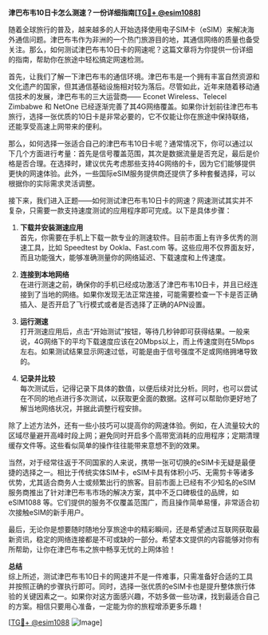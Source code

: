 **津巴布韦10日卡怎么测速？一份详细指南[[TG💪+ @esim1088](https://t.me/s/esim1088)]**

随着全球旅行的普及，越来越多的人开始选择使用电子SIM卡（eSIM）来解决海外通信问题。津巴布韦作为非洲的一个热门旅游目的地，其通信网络的质量也备受关注。那么，如何测试津巴布韦10日卡的网速呢？这篇文章将为你提供一份详细的指南，帮助你在旅途中轻松搞定网速检测。

首先，让我们了解一下津巴布韦的通信环境。津巴布韦是一个拥有丰富自然资源和文化遗产的国家，但其通信基础设施相对较为落后。尽管如此，近年来随着移动通信技术的发展，津巴布韦的三大运营商—— Econet Wireless、Telecel Zimbabwe 和 NetOne 已经逐渐完善了其4G网络覆盖。如果你计划前往津巴布韦旅行，选择一张优质的10日卡是非常必要的，它不仅能让你在旅途中保持联络，还能享受高速上网带来的便利。

那么，如何选择一张适合自己的津巴布韦10日卡呢？通常情况下，你可以通过以下几个方面进行考量：首先是信号覆盖范围，其次是数据流量是否充足，最后是价格是否合理。在选择时，建议优先考虑那些支持4G网络的卡，因为它们能够提供更快的网速体验。此外，一些国际eSIM服务提供商还提供了多种套餐选择，可以根据你的实际需求灵活调整。

接下来，我们进入正题——如何测试津巴布韦10日卡的网速？网速测试其实并不复杂，只需要一款支持速度测试的应用程序即可完成。以下是具体步骤：

1. **下载并安装测速应用**  
   首先，你需要在手机上下载一款专业的测速软件。目前市面上有许多优秀的测速工具，比如 Speedtest by Ookla、Fast.com 等。这些应用不仅界面友好，而且功能强大，能够准确测量你的网络延迟、下载速度和上传速度。

2. **连接到本地网络**  
   在进行测速之前，确保你的手机已经成功激活了津巴布韦10日卡，并且已经连接到了当地的网络。如果你发现无法正常连接，可能需要检查一下卡是否正确插入、是否开启了飞行模式或者是否选择了正确的APN设置。

3. **运行测速**  
   打开测速应用后，点击“开始测试”按钮，等待几秒钟即可获得结果。一般来说，4G网络下的平均下载速度应该在20Mbps以上，而上传速度则在5Mbps左右。如果测试结果显示网速过低，可能是由于信号强度不足或网络拥堵导致的。

4. **记录并比较**  
   每次测试后，记得记录下具体的数值，以便后续对比分析。同时，也可以尝试在不同的地点进行多次测试，以获取更全面的数据。这样可以帮助你更好地了解当地网络状况，并据此调整行程安排。

除了上述方法外，还有一些小技巧可以提高你的网速体验。例如，在人流量较大的区域尽量避开高峰时段上网；避免同时开启多个高带宽消耗的应用程序；定期清理缓存文件等。这些看似简单的操作往往能带来意想不到的效果。

当然，对于经常往返于不同国家的人来说，携带一张可切换的eSIM卡无疑是最便捷的选择之一。相比于传统实体SIM卡，eSIM卡具有体积小巧、无需剪卡等诸多优势，尤其适合商务人士或频繁出行的旅客。目前市面上已经有不少知名的eSIM服务商推出了针对津巴布韦市场的解决方案，其中不乏口碑极佳的品牌，如 eSIM1088 等。它们提供的服务不仅覆盖范围广，而且操作简单易懂，非常适合初次接触eSIM的新手用户。

最后，无论你是想要随时随地分享旅途中的精彩瞬间，还是希望通过互联网获取最新资讯，稳定的网络连接都是不可或缺的一部分。希望本文提供的内容能够对你有所帮助，让你在津巴布韦之旅中畅享无忧的上网体验！

**总结**  
综上所述，测试津巴布韦10日卡的网速并不是一件难事，只需准备好合适的工具并按照正确的步骤执行即可。同时，选择一张优质的eSIM卡也是提升整体旅行体验的关键因素之一。如果你对这方面感兴趣，不妨多做一些功课，找到最适合自己的方案。相信只要用心准备，一定能为你的旅程增添更多乐趣！

[[TG💪+ @esim1088](https://t.me/s/esim1088) ![Image](https://i.postimg.cc/4NQfJmqS/Snipaste-2025-05-13-00-14-12.png)]